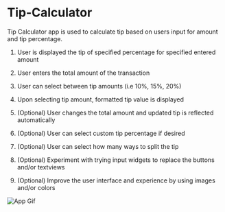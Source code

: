 Tip-Calculator
==============
Tip Calculator app is used to calculate tip based on users input for amount and tip percentage.

1. User is displayed the tip of specified percentage for specified entered amount

2. User enters the total amount of the transaction

3. User can select between tip amounts (i.e 10%, 15%, 20%)

4. Upon selecting tip amount, formatted tip value is displayed

5. (Optional) User changes the total amount and updated tip is reflected automatically

6. (Optional) User can select custom tip percentage if desired

7. (Optional) User can select how many ways to split the tip

8. (Optional) Experiment with trying input widgets to replace the buttons and/or textviews

9. (Optional) Improve the user interface and experience by using images and/or colors

![App Gif](output.gif)

